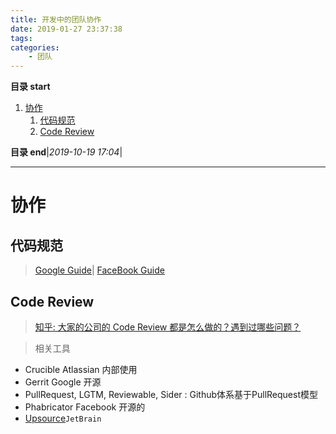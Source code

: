 ```yaml
---
title: 开发中的团队协作
date: 2019-01-27 23:37:38
tags: 
categories: 
    - 团队
---
```


**目录 start**
 
1. [协作](#协作)
    1. [代码规范](#代码规范)
    1. [Code Review](#code-review)

**目录 end**|_2019-10-19 17:04_|
****************************************
# 协作 

## 代码规范
> [Google Guide](https://google.github.io/styleguide/javaguide.html)| [FaceBook Guide](https://github.com/facebook/jcommon/wiki/Coding-Standards)


## Code Review
> [知乎: 大家的公司的 Code Review 都是怎么做的？遇到过哪些问题？](https://www.zhihu.com/question/41089988/)

> 相关工具
- Crucible Atlassian 内部使用
- Gerrit Google 开源
- PullRequest, LGTM, Reviewable, Sider : Github体系基于PullRequest模型
- Phabricator Facebook 开源的
- [Upsource](https://www.jetbrains.com/upsource/download/#section=docker)`JetBrain`

